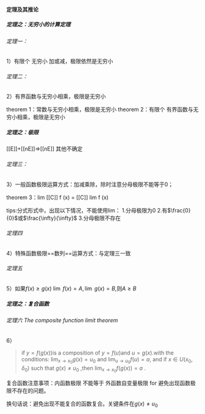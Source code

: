 #### 定理及其推论

##### 定理之：无穷小的计算定理
###### 定理一：
1）有限个 无穷小 加或减，极限依然是无穷小
###### 定理二：
2）有界函数与无穷小相乘，极限是无穷小

theorem 1：常数与无穷小相乘，极限是无穷小
theorem 2：有限个 有界函数与无穷小相乘，极限是无穷小


##### 定理之：极限

[[E]]+[[nE]]=>[[nE]]
其他不确定
###### 定理三：
3）一般函数极限运算方式：加减乘除，除时注意分母极限不能等于0；

theorem 3：lim [[C]] f (x) = [[C]] lim f (x)

tips:分式形式中，出现以下情况，不能使用lim：
1.分母极限为0
2.有$\frac{0}{0}$或$\frac{\infty}{\infty}$
3.分母极限不存在

###### 定理四
4）特殊函数极限==数列==运算方式：与定理三一致




###### 定理五
5）如果$f(x)\geq g(x)\ \lim\ f(x)=A,\lim\ g(x)=B$,则$A\geq B$


##### 定理之：复合函数
###### 定理六 The composite function limit theorem
6）

> if $y=f(g(x))$is a composition of $y=f(u)$and $u=g(x)$.with the conditions: $\lim_{ x \to x_{0} }g(x)=u_{0}$ and $\lim_{ u \to u_{0} }f(u)=a$, and if  $x \in U(x_{0},\delta_{0})$ such that $g(x)\neq u_{0}$ ,then $\lim_{ x \to x_{0} }f(g(x))=a$ .



复合函数注意事项：内函数极限 不能等于 外函数自变量极限  for 避免出现函数极限不存在的问题。

换句话说：避免出现不能复合的函数复合。关键条件在$g(x)\neq u_{0}$

